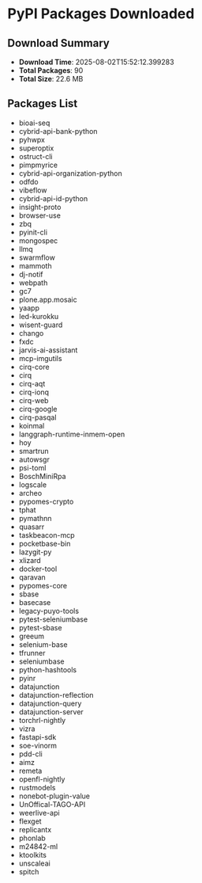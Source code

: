# PyPI Packages Downloaded

## Download Summary
- **Download Time**: 2025-08-02T15:52:12.399283
- **Total Packages**: 90
- **Total Size**: 22.6 MB

## Packages List
- bioai-seq
- cybrid-api-bank-python
- pyhwpx
- superoptix
- ostruct-cli
- pimpmyrice
- cybrid-api-organization-python
- odfdo
- vibeflow
- cybrid-api-id-python
- insight-proto
- browser-use
- zbq
- pyinit-cli
- mongospec
- llmq
- swarmflow
- mammoth
- dj-notif
- webpath
- gc7
- plone.app.mosaic
- yaapp
- led-kurokku
- wisent-guard
- chango
- fxdc
- jarvis-ai-assistant
- mcp-imgutils
- cirq-core
- cirq
- cirq-aqt
- cirq-ionq
- cirq-web
- cirq-google
- cirq-pasqal
- koinmal
- langgraph-runtime-inmem-open
- hoy
- smartrun
- autowsgr
- psi-toml
- BoschMiniRpa
- logscale
- archeo
- pypomes-crypto
- tphat
- pymathnn
- quasarr
- taskbeacon-mcp
- pocketbase-bin
- lazygit-py
- xlizard
- docker-tool
- qaravan
- pypomes-core
- sbase
- basecase
- legacy-puyo-tools
- pytest-seleniumbase
- pytest-sbase
- greeum
- selenium-base
- tfrunner
- seleniumbase
- python-hashtools
- pyinr
- datajunction
- datajunction-reflection
- datajunction-query
- datajunction-server
- torchrl-nightly
- vizra
- fastapi-sdk
- soe-vinorm
- pdd-cli
- aimz
- remeta
- openfl-nightly
- rustmodels
- nonebot-plugin-value
- UnOffical-TAGO-API
- weerlive-api
- flexget
- replicantx
- phonlab
- m24842-ml
- ktoolkits
- unscaleai
- spitch
